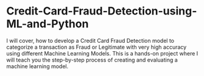 # Credit-Card-Fraud-Detection-using-ML-and-Python
 I will cover, how to develop a Credit Card Fraud Detection model to categorize a transaction as Fraud or Legitimate with very high accuracy using different Machine Learning Models. This is a hands-on project where I will teach you the step-by-step process of creating and evaluating a machine learning model.
